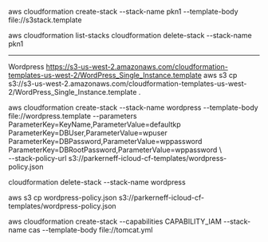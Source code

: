 aws cloudformation create-stack --stack-name pkn1 --template-body file://s3stack.template

aws cloudformation list-stacks
cloudformation delete-stack --stack-name pkn1


--- 
Wordpress
https://s3-us-west-2.amazonaws.com/cloudformation-templates-us-west-2/WordPress_Single_Instance.template
aws s3 cp s3://s3-us-west-2.amazonaws.com/cloudformation-templates-us-west-2/WordPress_Single_Instance.template .


aws cloudformation create-stack --stack-name wordpress --template-body file://wordpress.template --parameters \
    ParameterKey=KeyName,ParameterValue=defaultkp \
    ParameterKey=DBUser,ParameterValue=wpuser \
    ParameterKey=DBPassword,ParameterValue=wppassword \
    ParameterKey=DBRootPassword,ParameterValue=wppassword \   
    --stack-policy-url s3://parkerneff-icloud-cf-templates/wordpress-policy.json
    
cloudformation delete-stack --stack-name wordpress    



aws s3 cp wordpress-policy.json s3://parkerneff-icloud-cf-templates/wordpress-policy.json


aws cloudformation create-stack --capabilities CAPABILITY_IAM --stack-name cas --template-body file://tomcat.yml
    